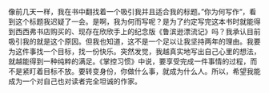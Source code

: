 像前几天一样，我在书中翻找着一个吸引我并且适合我的标题。”你为何写作“，看到这个标题我迟疑了一会。是啊，我为何而写呢？是为了约定写完这本书时就能得到西西弗书店购买的、现存在欣欣手上的纪念版《鲁滨逊漂流记》吗？我承认目前吸引我的就是这个原因。但我也知道，这不是一个足以让我坚持两年的理由。我要为这件事找一个目标，找一份快乐。突然发觉，我越真实地写出自己心里的想法，就越能得到一种纯粹的满足。《掌控习惯》中说，要享受完成一件事情的过程，而不是紧盯着目标不放。要转变身份，你做什么事，就成为什么人。所以，希望我能成为一个对自己也对读者完全坦诚的作家。